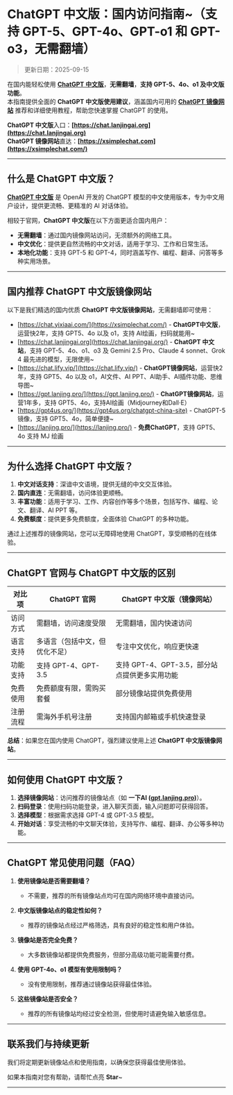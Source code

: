 # ChatGPT 中文版：国内访问指南~（支持 GPT-5、GPT-4o、GPT-o1 和 GPT-o3，无需翻墙）

> 更新日期：2025-09-15

在国内能轻松使用 [**ChatGPT 中文版**](https://chat.lanjingai.org)，**无需翻墙**，**支持 GPT-5、4o、o1 及中文版功能**。   
本指南提供全面的 **ChatGPT 中文版使用建议**，涵盖国内可用的 [**ChatGPT 镜像网站**](https://xsimplechat.com) 推荐和详细使用教程，帮助您快速掌握 ChatGPT 的使用。

**ChatGPT 中文版**入口：**[https://chat.lanjingai.org](https://chat.lanjingai.org)**   
**ChatGPT 镜像网站**直达：**[https://xsimplechat.com](https://xsimplechat.com/)**

---

## 什么是 ChatGPT 中文版？

[**ChatGPT 中文版**](https://chat.lanjingai.org) 是 OpenAI 开发的 ChatGPT 模型的中文使用版本，专为中文用户设计，提供更流畅、更精准的 AI 对话体验。

相较于官网，**ChatGPT 中文版**在以下方面更适合国内用户：

- **无需翻墙**：通过国内镜像网站访问，无须额外的网络工具。
- **中文优化**：提供更自然流畅的中文对话，适用于学习、工作和日常生活。
- **本地化功能**：支持 GPT-5 和 GPT-4，同时涵盖写作、编程、翻译、问答等多种实用场景。

---

## 国内推荐 ChatGPT 中文版镜像网站

以下是我们精选的国内优质 **ChatGPT 中文版镜像网站**，无需翻墙即可使用：
- [https://chat.yixiaai.com/](https://xsimplechat.com/) - **ChatGPT中文版**，运营快2年，支持 GPT5、4o 以及 o1，支持 AI绘画，扫码就能用~
- [https://chat.lanjingai.org](https://chat.lanjingai.org/) - **ChatGPT 中文站**，支持 GPT-5、4o、o1、o3 及 Gemini 2.5 Pro、Claude 4 sonnet、Grok 4 最先进的模型，无限使用~
- [https://chat.lify.vip/](https://chat.lify.vip/) - **ChatGPT镜像网站**，运营快2年，支持 GPT5、4o 以及 o1，AI文件、AI PPT、AI助手、AI插件功能、思维导图~
- [https://gpt.lanjing.pro/](https://gpt.lanjing.pro/) - **ChatGPT镜像网站**，运营1年多，支持 GPT5、4o，支持AI绘画（Midjourney和Dall·E）
- [https://gpt4us.org/](https://gpt4us.org/chatgpt-china-site) - ChatGPT-5 镜像，支持 GPT5、4o，简单便捷~
- [https://lanjing.pro/](https://lanjing.pro/) - **免费ChatGPT**，支持 GPT5、4o 支持 MJ 绘画

---

## 为什么选择 ChatGPT 中文版？

1. **中文对话支持**：深谙中文语境，提供无缝的中文交互体验。
2. **国内直连**：无需翻墙，访问体验更顺畅。
3. **丰富功能**：适用于学习、工作、内容创作等多个场景，包括写作、编程、论文、翻译、AI PPT 等。
4. **免费额度**：提供更多免费额度，全面体验 ChatGPT 的多种功能。

通过上述推荐的镜像网站，您可以无障碍地使用 ChatGPT，享受顺畅的在线体验。

---

## ChatGPT 官网与 ChatGPT 中文版的区别

| 对比项              | ChatGPT 官网                 | ChatGPT 中文版（镜像网站）           |
|---------------------|-----------------------------|------------------------------------|
| 访问方式            | 需翻墙，访问速度受限         | 无需翻墙，国内快速访问              |
| 语言支持            | 多语言（包括中文，但优化不足）| 专注中文优化，响应更快速            |
| 功能支持            | 支持 GPT-4、GPT-3.5          | 支持 GPT-4、GPT-3.5，部分站点提供更多实用功能 |
| 免费使用            | 免费额度有限，需购买套餐     | 部分镜像站提供免费使用              |
| 注册流程            | 需海外手机号注册             | 支持国内邮箱或手机快速登录          |

**总结**：如果您在国内使用 ChatGPT，强烈建议使用上述 **ChatGPT 中文版镜像网站**。

---

## 如何使用 ChatGPT 中文版？

1. **选择镜像网站**：访问推荐的镜像站点（如 **一下AI ([gpt.lanjing.pro](https://gpt.lanjing.pro))**）。
2. **扫码登录**：使用扫码功能登录，进入聊天页面，输入问题即可获得回答。
3. **选择模型**：根据需求选择 GPT-4 或 GPT-3.5 模型。
4. **开始对话**：享受流畅的中文聊天体验，支持写作、编程、翻译、办公等多种功能。

---

## ChatGPT 常见使用问题（FAQ）

1. **使用镜像站是否需要翻墙？**
   - 不需要，推荐的所有镜像站点均可在国内网络环境中直接访问。

2. **中文版镜像站点的稳定性如何？**
   - 推荐的镜像站点经过严格筛选，具有良好的稳定性和用户体验。

3. **镜像站是否完全免费？**
   - 大多数镜像站都提供免费服务，但部分高级功能可能需要付费。

4. **使用 GPT-4o、o1 模型有使用限制吗？**
   - 没有使用限制，推荐通过镜像站获得最佳体验。

5. **这些镜像站是否安全？**
   - 推荐的所有镜像站均经过安全检测，但使用时请避免输入敏感信息。

---

## 联系我们与持续更新

我们将定期更新镜像站点和使用指南，以确保您获得最佳使用体验。

如果本指南对您有帮助，请帮忙点亮 **Star**~

---
